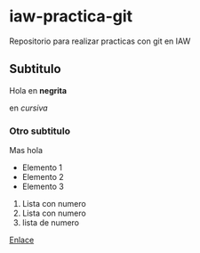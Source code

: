 # iaw-practica-git
Repositorio para realizar practicas con git en IAW
## Subtitulo
Hola
en **negrita**

en *cursiva*

### Otro subtitulo
Mas hola
* Elemento 1
* Elemento 2
* Elemento 3
1. Lista con numero
1. Lista con numero
2. lista de numero

[Enlace](http://iescelia.org/web)

